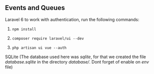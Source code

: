 ## Events and Queues

Laravel 6 to work with authentication, run the following commands:

1) `npm install`

2) `composer require laravel/ui --dev`

3) `php artisan ui vue --auth`

SQLite (The database used here was *sqlite*, for that we created the file *database.sqlite* in the directory *database/*.
Dont forget of enable on *env* file)